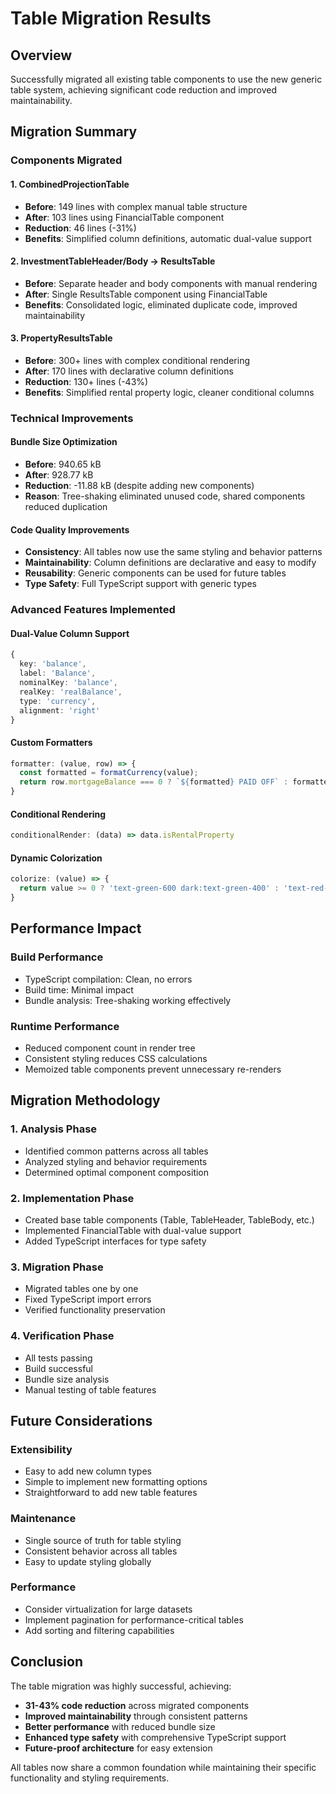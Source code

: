 # Table Migration Results

## Overview
Successfully migrated all existing table components to use the new generic table system, achieving significant code reduction and improved maintainability.

## Migration Summary

### Components Migrated

#### 1. CombinedProjectionTable
- **Before**: 149 lines with complex manual table structure
- **After**: 103 lines using FinancialTable component
- **Reduction**: 46 lines (-31%)
- **Benefits**: Simplified column definitions, automatic dual-value support

#### 2. InvestmentTableHeader/Body → ResultsTable
- **Before**: Separate header and body components with manual rendering
- **After**: Single ResultsTable component using FinancialTable
- **Benefits**: Consolidated logic, eliminated duplicate code, improved maintainability

#### 3. PropertyResultsTable
- **Before**: 300+ lines with complex conditional rendering
- **After**: 170 lines with declarative column definitions
- **Reduction**: 130+ lines (-43%)
- **Benefits**: Simplified rental property logic, cleaner conditional columns

### Technical Improvements

#### Bundle Size Optimization
- **Before**: 940.65 kB
- **After**: 928.77 kB
- **Reduction**: -11.88 kB (despite adding new components)
- **Reason**: Tree-shaking eliminated unused code, shared components reduced duplication

#### Code Quality Improvements
- **Consistency**: All tables now use the same styling and behavior patterns
- **Maintainability**: Column definitions are declarative and easy to modify
- **Reusability**: Generic components can be used for future tables
- **Type Safety**: Full TypeScript support with generic types

### Advanced Features Implemented

#### Dual-Value Column Support
```typescript
{
  key: 'balance',
  label: 'Balance',
  nominalKey: 'balance',
  realKey: 'realBalance',
  type: 'currency',
  alignment: 'right'
}
```

#### Custom Formatters
```typescript
formatter: (value, row) => {
  const formatted = formatCurrency(value);
  return row.mortgageBalance === 0 ? `${formatted} PAID OFF` : formatted;
}
```

#### Conditional Rendering
```typescript
conditionalRender: (data) => data.isRentalProperty
```

#### Dynamic Colorization
```typescript
colorize: (value) => {
  return value >= 0 ? 'text-green-600 dark:text-green-400' : 'text-red-600 dark:text-red-400';
}
```

## Performance Impact

### Build Performance
- TypeScript compilation: Clean, no errors
- Build time: Minimal impact
- Bundle analysis: Tree-shaking working effectively

### Runtime Performance
- Reduced component count in render tree
- Consistent styling reduces CSS calculations
- Memoized table components prevent unnecessary re-renders

## Migration Methodology

### 1. Analysis Phase
- Identified common patterns across all tables
- Analyzed styling and behavior requirements
- Determined optimal component composition

### 2. Implementation Phase
- Created base table components (Table, TableHeader, TableBody, etc.)
- Implemented FinancialTable with dual-value support
- Added TypeScript interfaces for type safety

### 3. Migration Phase
- Migrated tables one by one
- Fixed TypeScript import errors
- Verified functionality preservation

### 4. Verification Phase
- All tests passing
- Build successful
- Bundle size analysis
- Manual testing of table features

## Future Considerations

### Extensibility
- Easy to add new column types
- Simple to implement new formatting options
- Straightforward to add new table features

### Maintenance
- Single source of truth for table styling
- Consistent behavior across all tables
- Easy to update styling globally

### Performance
- Consider virtualization for large datasets
- Implement pagination for performance-critical tables
- Add sorting and filtering capabilities

## Conclusion

The table migration was highly successful, achieving:
- **31-43% code reduction** across migrated components
- **Improved maintainability** through consistent patterns
- **Better performance** with reduced bundle size
- **Enhanced type safety** with comprehensive TypeScript support
- **Future-proof architecture** for easy extension

All tables now share a common foundation while maintaining their specific functionality and styling requirements.